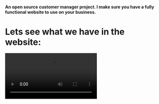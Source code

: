 #### An open source customer manager project. I make sure you have a fully functional website to use on your business.

# Lets see what we have in the website:
![alt text](imp.mp4)
